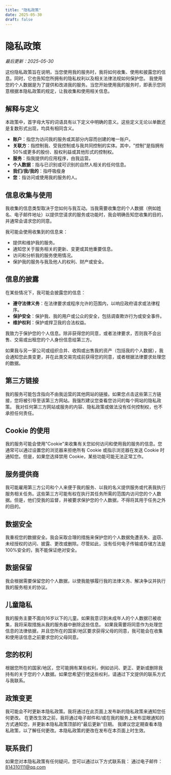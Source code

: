 ```yaml
---
title: "隐私政策"
date: 2025-05-30
draft: false
---
```


# 隐私政策
*最后更新：2025-05-30*

这份隐私政策旨在说明，当您使用我的服务时，我将如何收集、使用和披露您的信息。同时，它也告知您所拥有的隐私权利以及相关法律法规如何保护您。
我使用您的个人数据是为了提供和改进我的服务。当您开始使用我的服务时，即表示您同意根据本隐私政策的规定，让我收集和使用相关信息。

## 解释与定义
本政策中，首字母大写的词语具有以下定义中明确的意义。这些定义无论以单数还是复数形式出现，均具有相同含义。

- **账户**：指您为访问我的服务或其部分内容而创建的唯一账户。
- **关联方**：指控制我、受我控制或与我共同控制的实体。其中，"控制"是指拥有50%或更多的股份、股权利益或其他形式的控制权。
- **服务**：指我提供的应用程序，由我运营。
- **个人数据**：指与已识别或可识别的自然人相关的任何信息。
- **我们/我/我的**：指呼吸瘦身
- **您**：指访问或使用我的服务的人。

## 信息收集与使用
我收集的信息类型取决于您如何与我互动。当我需要收集您的个人数据（例如姓名、电子邮件地址）以提供您请求的服务或功能时，我会明确告知您收集的目的，并通常会请求您的同意。

我可能会使用收集到的信息来：

- 提供和维护我的服务。
- 通知您关于服务相关的更新、变更或其他重要信息。
- 访问和分析我的服务使用情况。
- 保护我的服务与我及他人的权利、财产或安全。

## 信息的披露
在某些情况下，我可能会披露您的信息：

- **遵守法律义务**：在法律要求或程序允许的范围内，以响应政府请求或法律程序。
- **保护安全**：保护我、我的用户或公众的安全，包括调查欺诈行为或安全事件。
- **维护权利**：保护或捍卫我的合法权益。

我致力于保护您的个人信息。除非获得您的同意，或者法律要求，否则我不会出售、交易或出租您的个人身份信息给第三方。

如果我与另一家公司或组织合并、收购或出售我的资产（包括我的个人数据），我会通知您此类变更，并在此类交易完成前获得您的同意，或者根据法律要求处理您的数据。

## 第三方链接
我的服务可能包含指向不由我运营的其他网站的链接。如果您点击这些第三方链接，您将被引导至该第三方网站。我强烈建议您查看您访问的每个网站的隐私政策。
我对任何第三方网站或服务的内容、隐私政策或做法没有任何控制权，也不承担任何责任。

## Cookie 的使用
我的服务可能会使用"Cookie"来收集有关您如何访问和使用我的服务的信息。您通常可以通过设置您的浏览器来拒绝所有 Cookie 或指示浏览器在发送 Cookie 时通知您。但是，如果您选择禁用 Cookie，某些功能可能无法正常工作。

## 服务提供商
我可能雇用第三方公司和个人来便于我的服务、以我的名义提供服务或代表我执行服务相关任务。这些第三方可能有权在执行其任务所需的范围内访问您的个人数据。但是，他们受我的监督，并被要求保护您的个人数据，不得将其用于任务之外的目的。

## 数据安全
我重视您的数据安全。我会采取合理的措施来保护您的个人数据免遭丢失、盗窃、未经授权的访问、披露、更改或删除。尽管如此，没有任何电子传输或存储方法是100%安全的，我不能保证绝对安全。

## 数据保留
我会根据需要保留您的个人数据，以使我能够履行我的法律义务、解决争议并执行我的服务相关的协议。

## 儿童隐私
我的服务主要不面向16岁以下的儿童。如果我意识到未成年人的个人数据已被收集，我将采取措施从我的服务器中删除这些信息。
如果我需要将同意作为处理您信息的法律依据，并且您所在的国家/地区要求获得父母的同意，我可能会在收集和使用该信息之前要求您的父母同意。

## 您的权利
根据您所在的国家/地区，您可能拥有某些权利，例如访问、更正、更新或删除我持有的关于您的个人数据。如果您希望行使这些权利，请通过下文提供的联系方式与我联系。

## 政策变更
我可能会不时更新本隐私政策。我将通过在此页面上发布新的隐私政策来通知您任何更改。
在更改生效之前，我将通过电子邮件和/或在我的服务上发布显眼通知的方式通知您，并更新本隐私政策顶部的"最后更新"日期。
我建议您定期查看本隐私政策，以了解任何更改。本隐私政策的更改在发布在本页面上时生效。

## 联系我们
如果您对本隐私政策有任何疑问，您可以通过以下方式联系我：
通过电子邮件：[814310111@qq.com](mailto:814310111@qq.com) 
